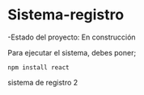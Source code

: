 <h1>Sistema-registro</h1>

-Estado del proyecto: En construcción  

Para ejecutar el sistema, debes poner;

```npm install react```

sistema de registro 2 
